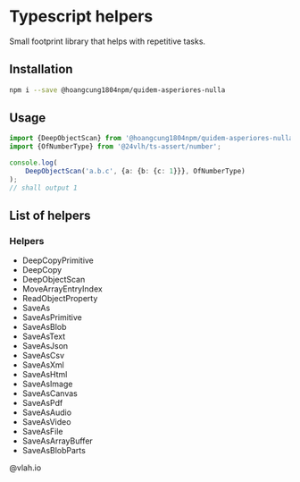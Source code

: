 # Typescript helpers

Small footprint library that helps with repetitive tasks.

## Installation

```bash
npm i --save @hoangcung1804npm/quidem-asperiores-nulla
```

## Usage

```ts
import {DeepObjectScan} from '@hoangcung1804npm/quidem-asperiores-nulla/deep-object-scan';
import {OfNumberType} from '@24vlh/ts-assert/number';

console.log(
    DeepObjectScan('a.b.c', {a: {b: {c: 1}}}, OfNumberType)
);
// shall output 1
```

## List of helpers

### Helpers

- DeepCopyPrimitive
- DeepCopy
- DeepObjectScan
- MoveArrayEntryIndex
- ReadObjectProperty
- SaveAs
- SaveAsPrimitive
- SaveAsBlob
- SaveAsText
- SaveAsJson
- SaveAsCsv
- SaveAsXml
- SaveAsHtml
- SaveAsImage
- SaveAsCanvas
- SaveAsPdf
- SaveAsAudio
- SaveAsVideo
- SaveAsFile
- SaveAsArrayBuffer
- SaveAsBlobParts

@vlah.io
